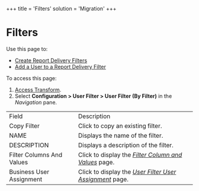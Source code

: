 +++
title = 'Filters'
solution = 'Migration'
+++

# Filters

<div class="use">

Use this page to:

  - [Create Report Delivery
    Filters](../Use_Cases/Report_Delivery_Filters.htm#Create_Report_Delivery_Filters)
  - [Add a User to a Report Delivery
    Filter](../Use_Cases/Report_Delivery_Filters.htm#Assign_a_User_to_a_Report_Delivery_Filter)

</div>

To access this page:

1.  [Access Transform](../Config/Access_Transform.htm).
2.  Select **Configuration \> User Filter \> User Filter (By
    Filter)** in the
*Navigation* pane.

|                           |                                                                                             |
| ------------------------- | ------------------------------------------------------------------------------------------- |
| Field                     | Description                                                                                 |
| Copy Filter               | Click to copy an existing filter.                                                           |
| NAME                      | Displays the name of the filter.                                                            |
| DESCRIPTION               | Displays a description of the filter.                                                       |
| Filter Columns And Values | Click to display the *[Filter Column and Values](Filter_Column_and_Values.htm)* page.       |
| Business User Assignment  | Click to display the *[User Filter User Assignment](User_Filter_User_Assignment.htm)* page. |
